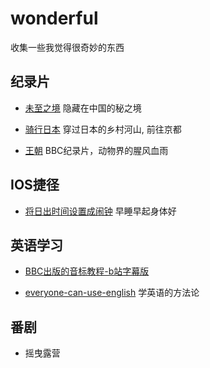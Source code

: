 # wonderful
收集一些我觉得很奇妙的东西

## 纪录片

* [未至之境](https://b23.tv/ep301230) 隐藏在中国的秘之境

* [骑行日本](https://www.bilibili.com/video/av85677238)  穿过日本的乡村河山, 前往京都

* [王朝](暂无链接) BBC纪录片，动物界的腥风血雨

## IOS捷径

* [将日出时间设置成闹钟](https://www.icloud.com/shortcuts/a4140d4a5e934f068e49b21e8f5278b4) 早睡早起身体好

## 英语学习

* [BBC出版的音标教程-b站字幕版](https://www.bilibili.com/video/av54685652)

* [everyone-can-use-english](https://github.com/xiaolai/everyone-can-use-english) 学英语的方法论

## 番剧

* 摇曳露营